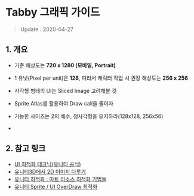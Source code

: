 # Tabby 그래픽 가이드

> Update : 2020-04-27

## 1. 개요

- 기준 해상도는 **720 x 1280 (모바일, Portrait)**

- 1 유닛(Pixel per unit)은 **128**, 따라서 캐릭터 작업 시 권장 해상도는 **256 x 256**

- 사각형 형태의 UI는 Sliced Image 고려해볼 것

- Sprite Atlas를 활용하여 Draw call을 줄이자

- 가능한 사이즈는 2의 배수, 정사각형을 유지하라(128x128, 256x56)

- 

## 2. 참고 링크

- [UI 최적화 테크닉(유니티 공식)](https://unity3d.com/kr/how-to/unity-ui-optimization-tips)
- [유니티3D에서 2D 이미지 다루기](https://www.slideshare.net/jungsoopark104/3d-2d)
- [유니티 최적화 : 아트 리소스 최적화 기법들](https://mentum.tistory.com/55)
- [유니티 Sprite / UI OverDraw 최적화](https://mentum.tistory.com/293)
